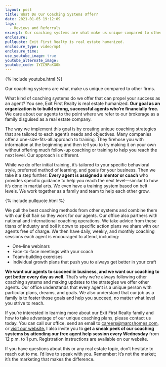 ```yaml
---
layout: post
title: What Do Our Coaching Systems Offer?
date: 2021-01-05 19:12:09
tags:
  - Reviews and Referrals
excerpt: Our coaching systems are what make us unique compared to other firms.
enclosure:
pullquote: Exit First Realty is real estate humanized.
enclosure_type: video/mp4
enclosure_time:
use_youtube_image: true
youtube_alternate_image:
youtube_code: 1YZC9PaXG0k
---
```


{% include youtube.html %}

Our coaching systems are what make us unique compared to other firms.

What kind of coaching systems do we offer that can propel your success as an agent? You see, Exit First Realty is real estate humanized. **Our goal as an organization is to build strong, successful agents who’re financially free.** We care about our agents to the point where we refer to our brokerage as a family disguised as a real estate company.&nbsp;

The way we implement this goal is by creating unique coaching strategies that are tailored to each agent’s needs and objectives. Many companies offer a one-size-fits-all approach to training. They firehose you with information at the beginning and then tell you to try making it on your own without offering much follow-up coaching or training to help you reach the next level. Our approach is different.&nbsp;

While we do offer initial training, it’s tailored to your specific behavioral style, preferred method of learning, and goals for your business. Then we take it a step further: **Every agent is assigned a mentor or coach** who provides specific guidance to help you reach the next level—similar to how it’s done in martial arts. We even have a training system based on belt levels. We work together as a family and team to help each other grow.

{% include pullquote.html %}

We pull the best coaching methods from other systems and combine them with our Exit flair so they work for our agents. Our office also partners with national and international coaching operations. We take advice from these titans of industry and boil it down to specific action plans we share with our agents free of charge. We then have daily, weekly, and monthly coaching sessions each agent is encouraged to attend, including:

* One-line webinars
* Face-to-face meetings with your coach
* Team-building exercises
* Individual growth plans that push you to always get better in your craft

**We want our agents to succeed in business, and we want our coaching to get better every day as well.** That’s why we’re always following other coaching systems and making updates to the strategies we offer other agents. Our office understands that every agent is a unique person with particular plans, dreams, and goals. We also understand that our job as a family is to foster those goals and help you succeed, no matter what level you strive to reach.&nbsp;

If you’re interested in learning more about our Exit First Realty family and how to take advantage of our unique coaching plans, please contact us today. You can call our office, send an email to [careers@marcshomes.com](mailto:careers@marcshomes.com), or [visit our website.](https://richmondrealestatejobs.com/) I also invite you to **get a sneak peek of our coaching systems by attending our free agent help session every Wednesday** from 12 p.m. to 1 p.m. Registration instructions are available on our website.&nbsp;

If you have questions about this or any real estate topic, don’t hesitate to reach out to me. I’d love to speak with you. Remember: It’s not the market; it’s the marketing that makes the difference.
